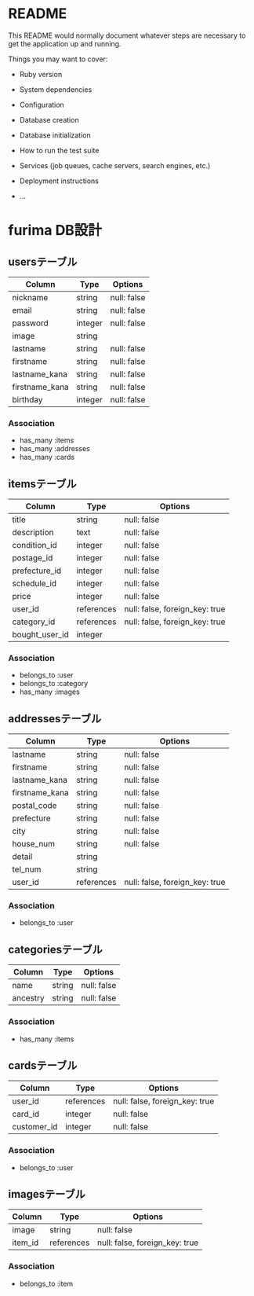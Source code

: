 # README

This README would normally document whatever steps are necessary to get the
application up and running.

Things you may want to cover:

* Ruby version

* System dependencies

* Configuration

* Database creation

* Database initialization

* How to run the test suite

* Services (job queues, cache servers, search engines, etc.)

* Deployment instructions

* ...

# furima DB設計
## usersテーブル
Column|Type|Options|
|------|----|-------|
|nickname|string|null: false|
|email|string|null: false|
|password|integer|null: false|
|image|string|
|lastname|string|null: false|
|firstname|string|null: false|
|lastname_kana|string|null: false|
|firstname_kana|string|null: false|
|birthday|integer|null: false|
### Association
- has_many :items
- has_many :addresses
- has_many :cards

## itemsテーブル
|Column|Type|Options|
|------|----|-------|
|title|string|null: false|
|description|text|null: false|
|condition_id|integer|null: false|
|postage_id|integer|null: false|
|prefecture_id|integer|null: false|
|schedule_id|integer|null: false|
|price|integer|null: false|
|user_id|references|null: false, foreign_key: true|
|category_id|references|null: false, foreign_key: true|
|bought_user_id|integer|
### Association
- belongs_to :user
- belongs_to :category
- has_many :images

## addressesテーブル
|Column|Type|Options|
|------|----|-------|
|lastname|string|null: false|
|firstname|string|null: false|
|lastname_kana|string|null: false|
|firstname_kana|string|null: false|
|postal_code|string|null: false|
|prefecture|string|null: false|
|city|string|null: false|
|house_num|string|null: false|
|detail|string|
|tel_num|string|
|user_id|references|null: false, foreign_key: true|
### Association
- belongs_to :user

## categoriesテーブル
|Column|Type|Options|
|------|----|-------|
|name|string|null: false|
|ancestry|string|null: false|
### Association
- has_many :items

## cardsテーブル
|Column|Type|Options|
|------|----|-------|
|user_id|references|null: false, foreign_key: true|
|card_id|integer|null: false|
|customer_id|integer|null: false|
### Association
- belongs_to :user

## imagesテーブル
|Column|Type|Options|
|------|----|-------|
|image|string|null: false|
|item_id|references|null: false, foreign_key: true|
### Association
- belongs_to :item